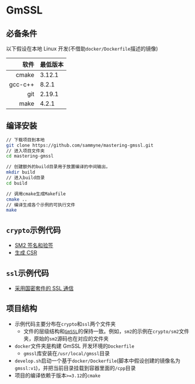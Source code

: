 # GmSSL

## 必备条件

以下假设在本地 Linux 开发(不借助`docker/Dockerfile`描述的镜像)

|    软件 | 最低版本 |
| ------: | :------- |
|   cmake | 3.12.1   |
| gcc-c++ | 8.2.1    |
|     git | 2.19.1   |
|    make | 4.2.1    |

## 编译安装

```sh
// 下载项目到本地
git clone https://github.com/sammyne/mastering-gmssl.git
// 进入项目文件夹
cd mastering-gmssl

// 创建额外的build目录用于放置编译的中间输出，
mkdir build
// 进入build目录
cd build

// 调用cmake生成Makefile
cmake ..
// 编译生成各个示例的可执行文件
make
```

## `crypto`示例代码

- [SM2 签名和验签](crypto/sm2/sm2.cpp)
- [生成 CSR](crypto/x509/csr.cpp)

## `ssl`示例代码

- [采用国密套件的 SSL 通信](ssl/tls)

## 项目结构

- 示例代码主要分布在`crypto`和`ssl`两个文件夹
  - 文件的层级结构和[`GmSSL`](https://github.com/guanzhi/GmSSL)的保持一致。例如，`sm2`的示例在`crypto/sm2`文件夹，原始的`sm2`源码也在对应的文件夹
- `docker`文件夹是构建 GmSSL 开发环境的`Dockerfile`
  - `gmssl`库安装在`/usr/local/gmssl`目录
- `develop.sh`启动一个基于`docker/Dockerfile`(脚本中假设创建的镜像名为`gmssl:v1`)，并把当前目录挂载到容器里面的`/cpp`目录
- 项目的编译依赖于版本`>=3.12`的`cmake`
